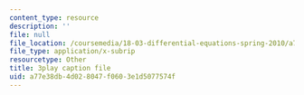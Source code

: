 ```yaml
---
content_type: resource
description: ''
file: null
file_location: /coursemedia/18-03-differential-equations-spring-2010/a77e38db4d028047f0603e1d5077574f_e3FfmXtkppM.srt
file_type: application/x-subrip
resourcetype: Other
title: 3play caption file
uid: a77e38db-4d02-8047-f060-3e1d5077574f
---
```


